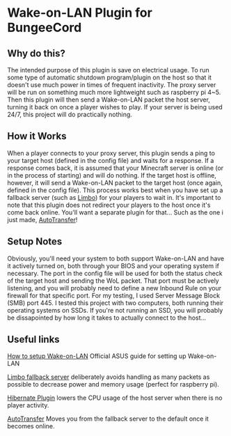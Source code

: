 #  Wake-on-LAN Plugin for BungeeCord

## Why do this?

The intended purpose of this plugin is save on electrical usage. To run some type of automatic shutdown program/plugin on the host so that it doesn't use much power in times of frequent inactivity. The proxy server will be run on something much more lightweight such as raspberry pi 4~5. Then this plugin will then send a Wake-on-LAN packet the host server, turning it back on once a player wishes to play. If your server is being used 24/7, this project will do practically nothing. 

## How it Works

When a player connects to your proxy server, this plugin sends a ping to your target host (defined in the config file) and waits for a response. If a response comes back, it is assumed that your Minecraft server is online (or in the process of starting) and will do nothing. If the target host is offline, however, it will send a Wake-on-LAN packet to the target host (once again, defined in the config file). This process works best when you have set up a fallback server (such as [Limbo](https://www.spigotmc.org/resources/limbo-standalone-server-lightweight-solution-for-afk-or-waiting-rooms-in-your-server-network.82468/)) for your players to wait in. It's important to note that this plugin does not redirect your players to the host once it's come back online. You'll want a separate plugin for that... Such as the one i just made, [AutoTransfer](https://github.com/TrademarkTHIS/BungeeAutoTransfer)!  

## Setup Notes

Obviously, you'll need your system to both support Wake-on-LAN and have it actively turned on, both through your BIOS and your operating system if necessary. The port in the config file will be used for both the status check of the target host and sending the WoL packet. That port must be actively listening, and you will probably need to define a new Inbound Rule on your firewall for that specific port. For my testing, I used Server Message Block (SMB) port 445. I tested this project with two computers, both running their operating systems on SSDs. If you're not running an SSD, you will probably be dissapointed by how long it takes to actually connect to the host...


## Useful links

[How to setup Wake-on-LAN](https://www.asus.com/support/faq/1045950/) Official ASUS guide for setting up Wake-on-LAN

[Limbo fallback server](https://www.spigotmc.org/resources/limbo-standalone-server-lightweight-solution-for-afk-or-waiting-rooms-in-your-server-network.82468/) deliberately avoids handling as many packets as possible to decrease power and memory usage (perfect for raspberry pi).

[Hibernate Plugin](https://www.spigotmc.org/resources/hibernate.4441/) lowers the CPU usage of the host server when there is no player activity.

[AutoTransfer](https://github.com/TrademarkTHIS/BungeeAutoTransfer) Moves you from the fallback server to the default once it becomes online.
